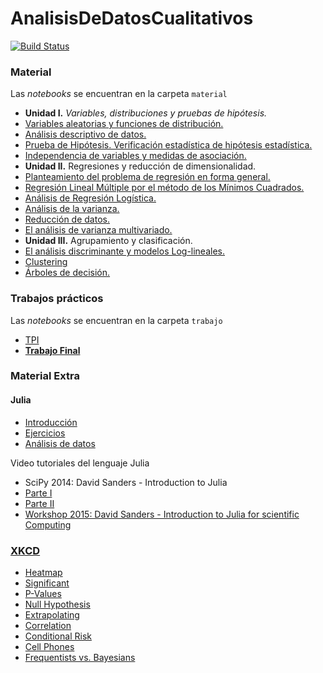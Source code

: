 # AnalisisDeDatosCualitativos

[![Build Status](https://travis-ci.org/diegozea/AnalisisDeDatosCualitativos.jl.svg?branch=master)](https://travis-ci.org/diegozea/AnalisisDeDatosCualitativos.jl)

### Material

Las *notebooks* se encuentran en la carpeta `material`

- **Unidad I.** *Variables, distribuciones y pruebas de hipótesis.*
 - [Variables aleatorias y funciones de distribución.](http://nbviewer.jupyter.org/github/diegozea/AnalisisDeDatosCualitativos.jl/blob/master/material/I.1.VariablesAleatoriasyFuncionesDeDistribucion.ipynb)  
 - [Análisis descriptivo de datos.](http://nbviewer.jupyter.org/github/diegozea/AnalisisDeDatosCualitativos.jl/blob/96630dec6d6b0583e3793acf0fbda8413b03c210/material/I.2.AnalisisDescriptivoDeDatos.ipynb)  
 - [Prueba de Hipótesis. Verificación estadística de hipótesis estadística.](http://nbviewer.jupyter.org/github/diegozea/AnalisisDeDatosCualitativos.jl/blob/master/material/I.3.PruebaDeHipotesis.ipynb)  
 - [Independencia de variables y medidas de asociación.](http://nbviewer.jupyter.org/github/diegozea/AnalisisDeDatosCualitativos.jl/blob/master/material/I.4.IndependenciaDeVariablesyMedidasDeAsociacion.ipynb)  
- **Unidad II.** Regresiones y reducción de dimensionalidad.  
 - [Planteamiento del problema de regresión en forma general.](http://nbviewer.jupyter.org/github/diegozea/AnalisisDeDatosCualitativos.jl/blob/master/material/II.1.Regresion.ipynb)  
 - [Regresión Lineal Múltiple por el método de los Mínimos Cuadrados.](http://nbviewer.jupyter.org/github/diegozea/AnalisisDeDatosCualitativos.jl/blob/master/material/II.2.RegresionLinealMultiple.ipynb)  
 - [Análisis de Regresión Logística.](http://nbviewer.jupyter.org/github/diegozea/AnalisisDeDatosCualitativos.jl/blob/master/material/II.3.RegresionLogistica.ipynb)  
 - [Análisis de la varianza.](http://nbviewer.jupyter.org/github/diegozea/AnalisisDeDatosCualitativos.jl/blob/master/material/II.4.ANOVA.ipynb)  
 - [Reducción de datos.](http://nbviewer.jupyter.org/github/diegozea/AnalisisDeDatosCualitativos.jl/blob/master/material/II.5.ReduccionDeDatos.ipynb)  
 - [El análisis de varianza multivariado.](http://nbviewer.jupyter.org/github/diegozea/AnalisisDeDatosCualitativos.jl/blob/master/material/II.6.ANOVAMultivariado.ipynb)  
- **Unidad III.** Agrupamiento y clasificación.  
 - [El análisis discriminante y modelos Log-lineales.](http://nbviewer.jupyter.org/github/diegozea/AnalisisDeDatosCualitativos.jl/blob/master/material/III.1.AnalisisDiscriminante.ipynb)  
 - [Clustering](http://nbviewer.jupyter.org/github/diegozea/AnalisisDeDatosCualitativos.jl/blob/master/material/III.2.Clustering.ipynb)  
 - [Árboles de decisión.](http://nbviewer.jupyter.org/github/diegozea/AnalisisDeDatosCualitativos.jl/blob/master/material/III.3.ArbolesDeDecision.ipynb)  

### Trabajos prácticos

Las *notebooks* se encuentran en la carpeta `trabajo`

- [TPI](http://nbviewer.jupyter.org/github/diegozea/AnalisisDeDatosCualitativos.jl/blob/fc9f5ed5f984672e17150f5ebd32e29ad3f85220/trabajos/TPI.ipynb)
- [**Trabajo Final**](http://nbviewer.jupyter.org/github/diegozea/AnalisisDeDatosCualitativos.jl/blob/master/trabajos/TrabajoFinal.ipynb)  
  
### Material Extra

#### Julia

* [Introducción](http://nbviewer.jupyter.org/format/slides/github/diegozea/ADayWithJulia/blob/master/MBBS2017/Introduccion_a_Julia.ipynb#/)  
* [Ejercicios](http://nbviewer.jupyter.org/format/slides/github/diegozea/ADayWithJulia/blob/master/MBBS2017/Ejercicios.ipynb#/)  
* [Análisis de datos](http://nbviewer.jupyter.org/format/slides/github/diegozea/ADayWithJulia/blob/master/MBBS2017/Analisis_de_datos.ipynb#/)  

Video tutoriales del lenguaje Julia

- SciPy 2014: David Sanders - Introduction to Julia
 - [Parte I](https://youtu.be/vWkgEddb4-A)
 - [Parte II](https://youtu.be/I3JH5Bg46yU)
- [Workshop 2015: David Sanders - Introduction to Julia for scientific Computing](https://youtu.be/gQ1y5NUD_RI)

### [XKCD](http://xkcd.com/)

- [Heatmap](https://www.explainxkcd.com/wiki/index.php/1138:_Heatmap)
- [Significant](https://www.explainxkcd.com/wiki/index.php/882:_Significant)
- [P-Values](https://www.explainxkcd.com/wiki/index.php/1478:_P-Values)
- [Null Hypothesis](https://www.explainxkcd.com/wiki/index.php/892:_Null_Hypothesis)
- [Extrapolating](Extrapolating)
- [Correlation](https://www.explainxkcd.com/wiki/index.php/552:_Correlation)
- [Conditional Risk](https://www.explainxkcd.com/wiki/index.php/795:_Conditional_Risk)
- [Cell Phones](https://www.explainxkcd.com/wiki/index.php/925:_Cell_Phones)
- [Frequentists vs. Bayesians](https://www.explainxkcd.com/wiki/index.php/1132:_Frequentists_vs._Bayesians)
